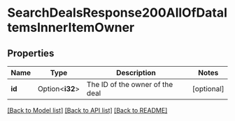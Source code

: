 # SearchDealsResponse200AllOfDataItemsInnerItemOwner

## Properties

Name | Type | Description | Notes
------------ | ------------- | ------------- | -------------
**id** | Option<**i32**> | The ID of the owner of the deal | [optional]

[[Back to Model list]](../README.md#documentation-for-models) [[Back to API list]](../README.md#documentation-for-api-endpoints) [[Back to README]](../README.md)


